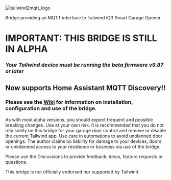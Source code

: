 ![tailwind2mqtt_logo](https://user-images.githubusercontent.com/55962781/119289900-80709c00-bc19-11eb-8ef0-04480b86ff2c.jpg)

Bridge providing an MQTT interface to Tailwind iQ3 Smart Garage Opener

# IMPORTANT:  THIS BRIDGE IS STILL IN ALPHA
### *Your Tailwind device must be running the beta firmware v9.87 or later*

## Now supports Home Assistant MQTT Discovery!!

### Please see the [Wiki](https://github.com/Resinchem/Tailwind2MQTT/wiki) for information on installation, configuration and use of the bridge.

As with most alpha versions, you should expect frequent and possible breaking changes.  Use at your own risk. It is recommended that you do not rely solely on this bridge for your garage door control and remove or disable the current Tailwind app.  Use care in automations to avoid unplanned door openings.  The author claims no liability for damage to your devices, doors or unintended access to your residence or business via use of the bridge.

Please use the Discussions to provide feedback, ideas, feature requests or questions.

This bridge is not officially endorsed nor supported by Tailwind.
